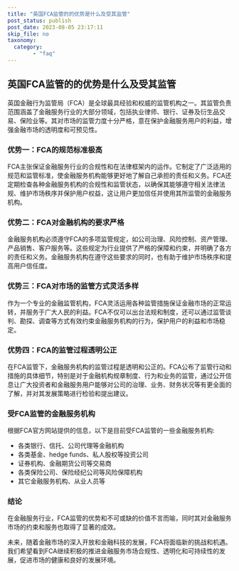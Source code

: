 ```yaml
---
title: "英国FCA监管的的优势是什么及受其监管"
post_status: publish
post_date: 2023-08-05 23:17:11
skip_file: no
taxonomy:
  category:
        - "faq"
---
```


## 英国FCA监管的的优势是什么及受其监管

英国金融行为监管局（FCA）是全球最具经验和权威的监管机构之一。其监管负责范围涵盖了金融服务行业的大部分领域，包括执业律师、银行、证券及衍生品交易、保险业等。其对市场的监管力度十分严格，意在保护金融服务用户的利益，增强金融市场的透明度和可预见性。

### 优势一：FCA的规范标准极高

FCA主张保证金融服务行业的合规性和在法律框架内的运作。它制定了广泛适用的规范和监管标准，使金融服务机构能够更好地了解自己承担的责任和义务。FCA还定期检查各种金融服务机构的合规性和监管状态，以确保其能够遵守相关法律法规、维护市场秩序并保护用户权益，这让用户更加信任并使用其所监管的金融服务机构。

### 优势二：FCA对金融机构的要求严格

金融服务机构必须遵守FCA的多项监管规定，如公司治理、风险控制、资产管理、产品销售、客户服务等。这些规定为行业提供了严格的保障和约束，并明确了各方的责任和义务。金融服务机构在遵守这些要求的同时，也有助于维护市场秩序和提高用户信任度。

### 优势三：FCA对市场的监管方式灵活多样

作为一个专业的金融监管机构，FCA灵活运用各种监管措施保证金融市场的正常运转，并服务于广大人民的利益。FCA不仅可以出台法规和制度，还可以通过监管谈判、勘探、调查等方式有效约束金融服务机构的行为，保护用户的利益和市场稳定。

### 优势四：FCA的监管过程透明公正

在FCA监管下，金融服务机构的监管过程是透明和公正的。FCA公布了监管行动和措施的具体细节，特别是对于金融机构规章制度、行为和业务的监管，通过公开信息让广大投资者和金融服务用户能够对公司的治理、业务、财务状况等有更全面的了解，并对其发展策略进行检验和提出建议。

### 受FCA监管的金融服务机构

根据FCA官方网站提供的信息，以下是目前受FCA监管的一些金融服务机构:

- 各类银行、信托、公司代理等金融机构
- 各类基金、hedge funds、私人股权等投资公司
- 证券机构、金融期货公司等交易商
- 各类保险公司、保险经纪公司等风险保障机构
- 其它金融服务机构、从业人员等

### 结论

在金融服务行业，FCA监管的优势和不可或缺的价值不言而喻，同时其对金融服务市场的约束和服务也取得了显著的成效。

未来，随着金融市场的深入开放和金融科技的发展，FCA将面临新的挑战和机遇。我们希望看到FCA继续积极的推进金融服务市场合规性、透明化和可持续性的发展，促进市场的健康和良好的发展环境。
